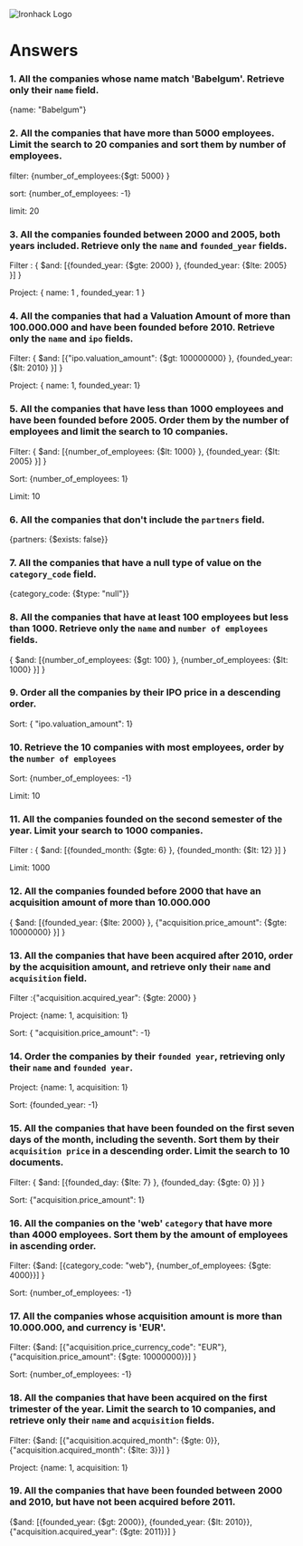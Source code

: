 ![Ironhack Logo](https://i.imgur.com/1QgrNNw.png)

# Answers

### 1. All the companies whose name match 'Babelgum'. Retrieve only their `name` field.

{name: "Babelgum"}
### 2. All the companies that have more than 5000 employees. Limit the search to 20 companies and sort them by **number of employees**.

 filter: {number_of_employees:{$gt: 5000} }

 sort: {number_of_employees: -1}
 
 limit: 20

### 3. All the companies founded between 2000 and 2005, both years included. Retrieve only the `name` and `founded_year` fields.

Filter : { $and: [{founded_year: {$gte: 2000} }, {founded_year: {$lte: 2005} }] }

Project:   { name: 1 , founded_year: 1 }


### 4. All the companies that had a Valuation Amount of more than 100.000.000 and have been founded before 2010. Retrieve only the `name` and `ipo` fields.

 Filter: { $and: [{"ipo.valuation_amount": {$gt: 100000000} }, {founded_year: {$lt: 2010} }] }

 Project: { name: 1, founded_year: 1}
### 5. All the companies that have less than 1000 employees and have been founded before 2005. Order them by the number of employees and limit the search to 10 companies.

 Filter: { $and: [{number_of_employees: {$lt: 1000} }, {founded_year: {$lt: 2005} }] }

 Sort: {number_of_employees: 1}

 Limit: 10
### 6. All the companies that don't include the `partners` field.

{partners: {$exists: false}}


### 7. All the companies that have a null type of value on the `category_code` field.

{category_code: {$type: "null"}}

### 8. All the companies that have at least 100 employees but less than 1000. Retrieve only the `name` and `number of employees` fields.

{ $and: [{number_of_employees: {$gt: 100} }, {number_of_employees: {$lt: 1000} }] }
### 9. Order all the companies by their IPO price in a descending order.

 Sort: { "ipo.valuation_amount": 1}

### 10. Retrieve the 10 companies with most employees, order by the `number of employees`

Sort: {number_of_employees: -1}

Limit: 10
### 11. All the companies founded on the second semester of the year. Limit your search to 1000 companies.

Filter : { $and: [{founded_month: {$gte: 6} }, {founded_month: {$lt: 12} }] }

Limit: 1000
### 12. All the companies founded before 2000 that have an acquisition amount of more than 10.000.000

{ $and: [{founded_year: {$lte: 2000} }, {"acquisition.price_amount": {$gte: 10000000} }] }

### 13. All the companies that have been acquired after 2010, order by the acquisition amount, and retrieve only their `name` and `acquisition` field.

Filter :{"acquisition.acquired_year": {$gte: 2000} }

Project: {name: 1, acquisition: 1}

Sort: { "acquisition.price_amount": -1}
### 14. Order the companies by their `founded year`, retrieving only their `name` and `founded year`.

Project: {name: 1, acquisition: 1}

Sort: {founded_year: -1}
### 15. All the companies that have been founded on the first seven days of the month, including the seventh. Sort them by their `acquisition price` in a descending order. Limit the search to 10 documents.

Filter: { $and: [{founded_day: {$lte: 7} }, {founded_day: {$gte: 0} }] }

Sort: {"acquisition.price_amount": 1}
### 16. All the companies on the 'web' `category` that have more than 4000 employees. Sort them by the amount of employees in ascending order.

Filter: {$and: [{category_code: "web"}, {number_of_employees: {$gte: 4000}}] }

Sort: {number_of_employees: -1}
### 17. All the companies whose acquisition amount is more than 10.000.000, and currency is 'EUR'.

Filter: {$and: [{"acquisition.price_currency_code": "EUR"}, {"acquisition.price_amount": {$gte: 10000000}}] }

Sort:   {number_of_employees: -1}
### 18. All the companies that have been acquired on the first trimester of the year. Limit the search to 10 companies, and retrieve only their `name` and `acquisition` fields.

Filter: {$and: [{"acquisition.acquired_month": {$gte: 0}}, {"acquisition.acquired_month": {$lte: 3}}] }

Project: {name: 1, acquisition: 1}
### 19. All the companies that have been founded between 2000 and 2010, but have not been acquired before 2011.

{$and: [{founded_year: {$gt: 2000}}, {founded_year: {$lt: 2010}}, {"acquisition.acquired_year": {$gte: 2011}}] }